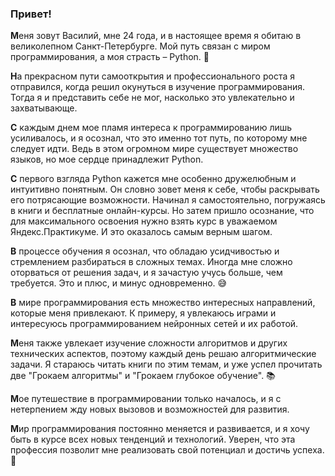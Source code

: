 <h3>Привет!</h3>
<p><strong>М</strong>еня зовут Василий, мне 24 года, и в настоящее время я обитаю в великолепном Санкт-Петербурге. Мой путь связан с миром программирования, а моя страсть – Python. 🐍</p>

<p><strong>Н</strong>а прекрасном пути самооткрытия и профессионального роста я отправился, когда решил окунуться в изучение программирования. Тогда я и представить себе не мог, насколько это увлекательно и захватывающе.</p>

<p><strong>С</strong> каждым днем мое пламя интереса к программированию лишь усиливалось, и я осознал, что это именно тот путь, по которому мне следует идти. Ведь в этом огромном мире существует множество языков, но мое сердце принадлежит Python.</p>

<p><strong>С</strong> первого взгляда Python кажется мне особенно дружелюбным и интуитивно понятным. Он словно зовет меня к себе, чтобы раскрывать его потрясающие возможности. Начинал я самостоятельно, погружаясь в книги и бесплатные онлайн-курсы. Но затем пришло осознание, что для максимального освоения нужно взять курс в уважаемом Яндекс.Практикуме. И это оказалось самым верным шагом.</p>

<p><strong>В</strong> процессе обучения я осознал, что обладаю усидчивостью и стремлением разбираться в сложных темах. Иногда мне сложно оторваться от решения задач, и я зачастую учусь больше, чем требуется. Это и плюс, и минус одновременно. 😅</p>

<p><strong>В</strong> мире программирования есть множество интересных направлений, которые меня привлекают. К примеру, я увлекаюсь играми и интересуюсь программированием нейронных сетей и их работой.</p>

<p><strong>М</strong>еня также увлекает изучение сложности алгоритмов и других технических аспектов, поэтому каждый день решаю алгоритмические задачи. Я стараюсь читать книги по этим темам, и уже успел прочитать две "Грокаем алгоритмы" и "Грокаем глубокое обучение". 📚</p>

<p><strong>М</strong>ое путешествие в программировании только началось, и я с нетерпением жду новых вызовов и возможностей для развития.</p>

<p><strong>М</strong>ир программирования постоянно меняется и развивается, и я хочу быть в курсе всех новых тенденций и технологий. Уверен, что эта профессия позволит мне реализовать свой потенциал и достичь успеха. 🚀</p>
